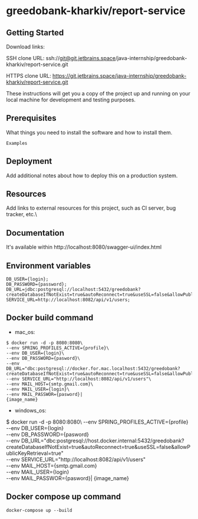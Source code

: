 # greedobank-kharkiv/report-service

## Getting Started

Download links:

SSH clone URL: ssh://git@git.jetbrains.space/java-internship/greedobank-kharkiv/report-service.git

HTTPS clone URL: https://git.jetbrains.space/java-internship/greedobank-kharkiv/report-service.git

These instructions will get you a copy of the project up and running on your local machine for development and testing
purposes.

## Prerequisites

What things you need to install the software and how to install them.

```
Examples
```

## Deployment

Add additional notes about how to deploy this on a production system.

## Resources

Add links to external resources for this project, such as CI server, bug tracker, etc.\

## Documentation

It's available within http://localhost:8080/swagger-ui/index.html

## Environment variables

```
DB_USER={login}; 
DB_PASSWORD={password}; 
DB_URL=jdbc:postgresql://localhost:5432/greedobank?createDatabaseIfNotExist=true&autoReconnect=true&useSSL=false&allowPublicKeyRetrieval=true;
SERVICE_URL=http://localhost:8082/api/v1/users;
```

## Docker build command

* mac_os:

```
$ docker run -d -p 8080:8080\ 
--env SPRING_PROFILES_ACTIVE={profile}\
--env DB_USER={login}\
--env DB_PASSWORD={pasword}\
--env DB_URL="dbc:postgresql://docker.for.mac.localhost:5432/greedobank?createDatabaseIfNotExist=true&autoReconnect=true&useSSL=false&allowPublicKeyRetrieval=true"\
--env SERVICE_URL="http://localhost:8082/api/v1/users"\
--env MAIL_HOST={smtp.gmail.com}\
--env MAIL_USER={login}\
--env MAIL_PASSWOR={pasword}|
{image_name}
```

* windows_os:


$ docker run -d -p 8080:8080\ 
--env SPRING_PROFILES_ACTIVE={profile}\
--env DB_USER={login}\
--env DB_PASSWORD={pasword}\
--env DB_URL="dbc:postgresql://host.docker.internal:5432/greedobank?createDatabaseIfNotExist=true&autoReconnect=true&useSSL=false&allowPublicKeyRetrieval=true"\
--env SERVICE_URL="http://localhost:8082/api/v1/users"\
--env MAIL_HOST={smtp.gmail.com}\
--env MAIL_USER={login}\
--env MAIL_PASSWOR={pasword}|
{image_name}

## Docker compose up command 
```
docker-compose up --build
```

